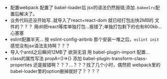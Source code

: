 * 配置webpack 
配置了 babel-loader后 jsx的语法仍然报错;添加`.babeelrc`配置后解决了。
* 业务代码还没开始写..就导入了react+react-dom 就已经打包出快2MB的 文件的？？？
用dll把react等库单独打包...报错了;单独打包剩下的也有800kb... 心塞塞
* eslint配置半天...
按 eslint-config-airbnb 那个安装一堆之后，`eslint init` 感觉没有jsx语法支持啊？？？
* 导入个antd之后瞬间12MB了 欲哭无泪
用 babel-plugin-import 配置...
* class的属性写法 propA=()=>{}
添加 babel-plugin-transform-class-properties 还是报错啊？？？...？？？找了几个小时，偶然把 webpack里的babel-loader里的option删掉就好了？？？？